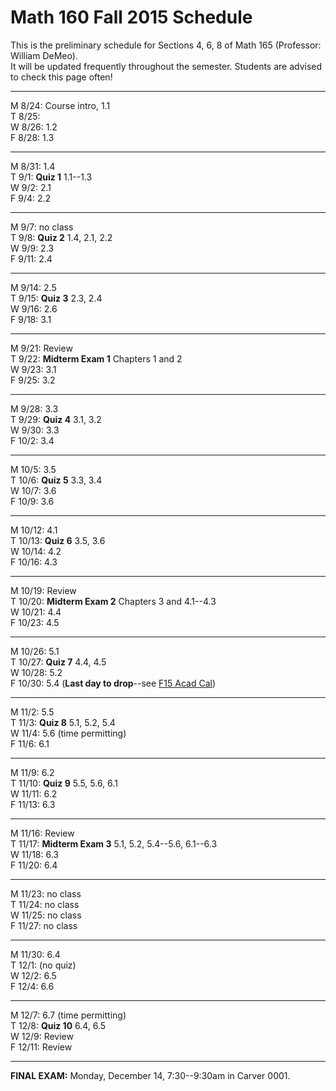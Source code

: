 
# Math 160 Fall 2015 Schedule

This is the preliminary schedule for Sections 4, 6, 8 of Math 165 
(Professor: William DeMeo).  
It will be updated frequently throughout the semester. 
Students are advised to check this page often!

---------------------------------------------------------
M 8/24: Course intro, 1.1  
T 8/25:   
W 8/26: 1.2  
F 8/28: 1.3  
<!-- ;  **MLP Review 1: 1.1, 1.2**    -->

---------------------------------------------------------  
M 8/31: 1.4  
T 9/1: **Quiz 1** 1.1--1.3  
W 9/2: 2.1  
F 9/4: 2.2  

---------------------------------------------------------  
M 9/7: no class  
T 9/8: **Quiz 2** 1.4, 2.1, 2.2  
W 9/9: 2.3  
F 9/11: 2.4  

---------------------------------------------------------  
M 9/14: 2.5  
T 9/15: **Quiz 3** 2.3, 2.4  
W 9/16: 2.6  
F 9/18: 3.1  

---------------------------------------------------------  
M 9/21: Review  
T 9/22: **Midterm Exam 1** Chapters 1 and 2  
W 9/23: 3.1  
F 9/25: 3.2  

---------------------------------------------------------  
M 9/28: 3.3  
T 9/29: **Quiz 4** 3.1, 3.2  
W 9/30: 3.3  
F 10/2: 3.4  

---------------------------------------------------------  
M 10/5: 3.5  
T 10/6: **Quiz 5** 3.3, 3.4  
W 10/7: 3.6  
F 10/9: 3.6  

---------------------------------------------------------  
M 10/12: 4.1  
T 10/13: **Quiz 6** 3.5, 3.6  
W 10/14: 4.2  
F 10/16: 4.3  

---------------------------------------------------------  
M 10/19: Review  
T 10/20: **Midterm Exam 2** Chapters 3 and 4.1--4.3  
W 10/21: 4.4  
F 10/23: 4.5  

---------------------------------------------------------  
M 10/26: 5.1  
T 10/27: **Quiz 7** 4.4, 4.5  
W 10/28: 5.2  
F 10/30: 5.4  (**Last day to drop**--see [F15 Acad Cal](http://registrar.iastate.edu/calendar/cal-fall5))

---------------------------------------------------------  
M 11/2: 5.5  
T 11/3: **Quiz 8** 5.1, 5.2, 5.4  
W 11/4: 5.6 (time permitting)  
F 11/6: 6.1  

---------------------------------------------------------  
M 11/9: 6.2  
T 11/10: **Quiz 9** 5.5, 5.6, 6.1  
W 11/11: 6.2  
F 11/13: 6.3  

---------------------------------------------------------  
M 11/16: Review  
T 11/17: **Midterm Exam 3** 5.1, 5.2, 5.4--5.6, 6.1--6.3  
W 11/18: 6.3  
F 11/20: 6.4  

---------------------------------------------------------  
M 11/23: no class   
T 11/24: no class   
W 11/25: no class   
F 11/27: no class   

---------------------------------------------------------  
M 11/30: 6.4  
T 12/1: (no quiz)  
W 12/2: 6.5  
F 12/4: 6.6  

---------------------------------------------------------  
M 12/7: 6.7  (time permitting)   
T 12/8: **Quiz 10** 6.4, 6.5  
W 12/9: Review  
F 12/11: Review  

---------------------------------------------------------  
**FINAL EXAM:** Monday, December 14, 7:30--9:30am in Carver 0001.

